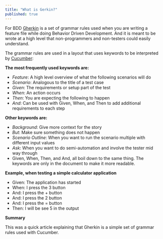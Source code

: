 ```yaml
---
title: "What is Gerkin?"
published: true
---
```


For BDD [Gherkin](https://cucumber.io/docs/gherkin/) is a set of grammar rules used when you are writing a feature file while doing Behavior Driven Development. And it is meant to be wrote at a high level that non-programmers and non-testers could easily understand.The grammar rules are used in a layout that uses keywords to be interpreted by [Cucumber](https://cucumber.io/):**The most frequently used keywords are:*** *Feature*: A high level overview of what the following scenarios will do* *Scenario*: Analogous to the title of a test case* *Given*: The requirements or setup part of the test* *When*: An action occurs* *Then*: You are expecting the following to happen* *And*: Can be used with Given, When, and Then to add additional requirements to each step**Other keywords are:*** *Background*: Give more context for the story* *But*: Make sure something does not happen* *Scenario Outline*: When you want to run the scenario multiple with different input values* *Ask*: When you want to do semi-automation and involve the tester mid way through* Given, When, Then, and And, all boil down to the same thing. The keywords are only in the document to make it more readable.**Example, when testing a simple calculator application*** Given: The application has started* When: I press the 3 button* And: I press the + button* And: I press the 2 button* And: I press the = button* Then: I will be see 5 in the output**Summary**

This was a quick article explaining that Gherkin is a simple set of grammar rules used with Cucumber.
